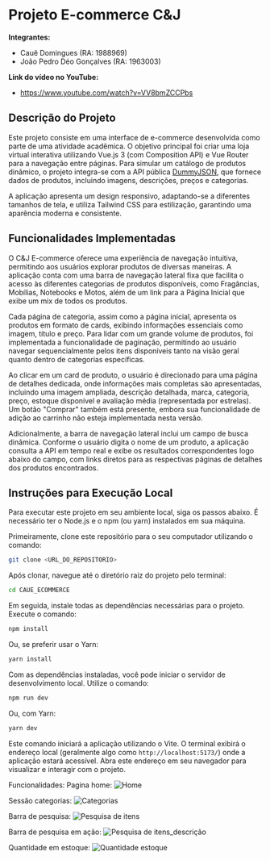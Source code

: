 # Projeto E-commerce C&J

**Integrantes:**
*   Cauê Domingues (RA: 1988969)
*   João Pedro Déo Gonçalves (RA: 1963003)

**Link do vídeo no YouTube:**
*   https://www.youtube.com/watch?v=VV8bmZCCPbs
## Descrição do Projeto

Este projeto consiste em uma interface de e-commerce desenvolvida como parte de uma atividade acadêmica. O objetivo principal foi criar uma loja virtual interativa utilizando Vue.js 3 (com Composition API) e Vue Router para a navegação entre páginas. Para simular um catálogo de produtos dinâmico, o projeto integra-se com a API pública [DummyJSON](https://dummyjson.com/), que fornece dados de produtos, incluindo imagens, descrições, preços e categorias.

A aplicação apresenta um design responsivo, adaptando-se a diferentes tamanhos de tela, e utiliza Tailwind CSS para estilização, garantindo uma aparência moderna e consistente.

## Funcionalidades Implementadas

O C&J E-commerce oferece uma experiência de navegação intuitiva, permitindo aos usuários explorar produtos de diversas maneiras. A aplicação conta com uma barra de navegação lateral fixa que facilita o acesso às diferentes categorias de produtos disponíveis, como Fragâncias, Mobílias, Notebooks e Motos, além de um link para a Página Inicial que exibe um mix de todos os produtos.

Cada página de categoria, assim como a página inicial, apresenta os produtos em formato de cards, exibindo informações essenciais como imagem, título e preço. Para lidar com um grande volume de produtos, foi implementada a funcionalidade de paginação, permitindo ao usuário navegar sequencialmente pelos itens disponíveis tanto na visão geral quanto dentro de categorias específicas.

Ao clicar em um card de produto, o usuário é direcionado para uma página de detalhes dedicada, onde informações mais completas são apresentadas, incluindo uma imagem ampliada, descrição detalhada, marca, categoria, preço, estoque disponível e avaliação média (representada por estrelas). Um botão "Comprar" também está presente, embora sua funcionalidade de adição ao carrinho não esteja implementada nesta versão.

Adicionalmente, a barra de navegação lateral inclui um campo de busca dinâmica. Conforme o usuário digita o nome de um produto, a aplicação consulta a API em tempo real e exibe os resultados correspondentes logo abaixo do campo, com links diretos para as respectivas páginas de detalhes dos produtos encontrados.



## Instruções para Execução Local

Para executar este projeto em seu ambiente local, siga os passos abaixo. É necessário ter o Node.js e o npm (ou yarn) instalados em sua máquina.

Primeiramente, clone este repositório para o seu computador utilizando o comando:
```bash
git clone <URL_DO_REPOSITORIO>
```

Após clonar, navegue até o diretório raiz do projeto pelo terminal:
```bash
cd CAUE_ECOMMERCE
```

Em seguida, instale todas as dependências necessárias para o projeto. Execute o comando:
```bash
npm install
```
Ou, se preferir usar o Yarn:
```bash
yarn install
```

Com as dependências instaladas, você pode iniciar o servidor de desenvolvimento local. Utilize o comando:
```bash
npm run dev
```
Ou, com Yarn:
```bash
yarn dev
```

Este comando iniciará a aplicação utilizando o Vite. O terminal exibirá o endereço local (geralmente algo como `http://localhost:5173/`) onde a aplicação estará acessível. Abra este endereço em seu navegador para visualizar e interagir com o projeto.


Funcionalidades:
Pagina home:
![Home](https://github.com/user-attachments/assets/bfbdad6e-0f3c-4218-82ac-7610e3431f2a)

Sessão categorias:
![Categorias](https://github.com/user-attachments/assets/6761b04d-79d1-4fb8-8d51-234ac9a35749)

Barra de pesquisa:
![Pesquisa de itens](https://github.com/user-attachments/assets/f76c4e39-e108-443c-896d-38c571d8e5aa)

Barra de pesquisa em ação:
![Pesquisa de itens_descrição](https://github.com/user-attachments/assets/1ec7a077-dbc9-45c7-be86-708f3d760daa)

Quantidade em estoque:
![Quantidade estoque](https://github.com/user-attachments/assets/02d7b80c-2d4f-4fe1-a842-4723ef5e4f66)





